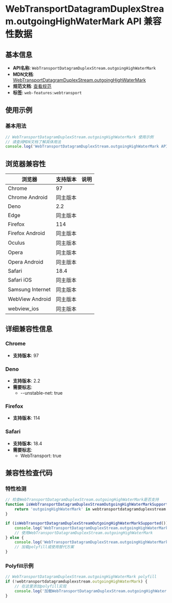 # WebTransportDatagramDuplexStream.outgoingHighWaterMark API 兼容性数据

## 基本信息

- **API名称**: `WebTransportDatagramDuplexStream.outgoingHighWaterMark`
- **MDN文档**: [WebTransportDatagramDuplexStream.outgoingHighWaterMark](https://developer.mozilla.org/docs/Web/API/WebTransportDatagramDuplexStream/outgoingHighWaterMark)
- **规范文档**: [查看规范](https://w3c.github.io/webtransport/#dom-webtransportdatagramduplexstream-outgoinghighwatermark)
- **标签**: `web-features:webtransport`

## 使用示例

### 基本用法

```javascript
// WebTransportDatagramDuplexStream.outgoingHighWaterMark 使用示例
// 请查阅MDN文档了解具体用法
console.log('WebTransportDatagramDuplexStream.outgoingHighWaterMark API');
```

## 浏览器兼容性

| 浏览器 | 支持版本 | 说明 |
|--------|----------|------|
| Chrome | 97 |  |
| Chrome Android | 同主版本 |  |
| Deno | 2.2 |  |
| Edge | 同主版本 |  |
| Firefox | 114 |  |
| Firefox Android | 同主版本 |  |
| Oculus | 同主版本 |  |
| Opera | 同主版本 |  |
| Opera Android | 同主版本 |  |
| Safari | 18.4 |  |
| Safari iOS | 同主版本 |  |
| Samsung Internet | 同主版本 |  |
| WebView Android | 同主版本 |  |
| webview_ios | 同主版本 |  |

## 详细兼容性信息

### Chrome

- **支持版本**: 97

### Deno

- **支持版本**: 2.2
- **需要标志**: 
  - --unstable-net: true

### Firefox

- **支持版本**: 114

### Safari

- **支持版本**: 18.4
- **需要标志**: 
  - WebTransport: true

## 兼容性检查代码

### 特性检测

```javascript
// 检查WebTransportDatagramDuplexStream.outgoingHighWaterMark是否支持
function isWebTransportDatagramDuplexStreamOutgoingHighWaterMarkSupported() {
    return 'outgoingHighWaterMark' in webtransportdatagramduplexstream && typeof webtransportdatagramduplexstream.outgoingHighWaterMark === 'function';
}

if (isWebTransportDatagramDuplexStreamOutgoingHighWaterMarkSupported()) {
    console.log('WebTransportDatagramDuplexStream.outgoingHighWaterMark 支持');
    // 使用WebTransportDatagramDuplexStream.outgoingHighWaterMark
} else {
    console.log('WebTransportDatagramDuplexStream.outgoingHighWaterMark 不支持，需要polyfill');
    // 加载polyfill或使用替代方案
}
```

### Polyfill示例

```javascript
// WebTransportDatagramDuplexStream.outgoingHighWaterMark polyfill
if (!webtransportdatagramduplexstream.outgoingHighWaterMark) {
    // 在这里添加polyfill实现
    console.log('加载WebTransportDatagramDuplexStream.outgoingHighWaterMark polyfill');
}
```

